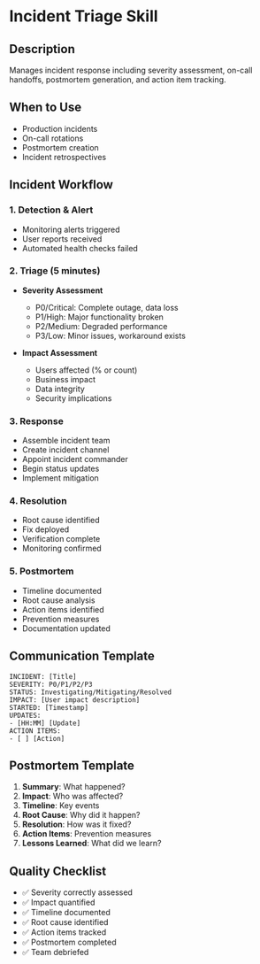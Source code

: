 # Incident Triage Skill

## Description
Manages incident response including severity assessment, on-call handoffs, postmortem generation, and action item tracking.

## When to Use
- Production incidents
- On-call rotations
- Postmortem creation
- Incident retrospectives

## Incident Workflow

### 1. Detection & Alert
- Monitoring alerts triggered
- User reports received
- Automated health checks failed

### 2. Triage (5 minutes)
- **Severity Assessment**
  - P0/Critical: Complete outage, data loss
  - P1/High: Major functionality broken
  - P2/Medium: Degraded performance
  - P3/Low: Minor issues, workaround exists

- **Impact Assessment**
  - Users affected (% or count)
  - Business impact
  - Data integrity
  - Security implications

### 3. Response
- Assemble incident team
- Create incident channel
- Appoint incident commander
- Begin status updates
- Implement mitigation

### 4. Resolution
- Root cause identified
- Fix deployed
- Verification complete
- Monitoring confirmed

### 5. Postmortem
- Timeline documented
- Root cause analysis
- Action items identified
- Prevention measures
- Documentation updated

## Communication Template
```
INCIDENT: [Title]
SEVERITY: P0/P1/P2/P3
STATUS: Investigating/Mitigating/Resolved
IMPACT: [User impact description]
STARTED: [Timestamp]
UPDATES:
- [HH:MM] [Update]
ACTION ITEMS:
- [ ] [Action]
```

## Postmortem Template
1. **Summary**: What happened?
2. **Impact**: Who was affected?
3. **Timeline**: Key events
4. **Root Cause**: Why did it happen?
5. **Resolution**: How was it fixed?
6. **Action Items**: Prevention measures
7. **Lessons Learned**: What did we learn?

## Quality Checklist
- ✅ Severity correctly assessed
- ✅ Impact quantified
- ✅ Timeline documented
- ✅ Root cause identified
- ✅ Action items tracked
- ✅ Postmortem completed
- ✅ Team debriefed
